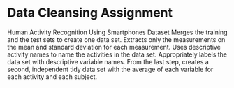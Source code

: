 # Data Cleansing Assignment
Human Activity Recognition Using Smartphones Dataset
Merges the training and the test sets to create one data set.
Extracts only the measurements on the mean and standard deviation for each measurement. 
Uses descriptive activity names to name the activities in the data set.
Appropriately labels the data set with descriptive variable names. 
From the last step, creates a second, independent tidy data set with the average of each variable for each activity and each subject.  
